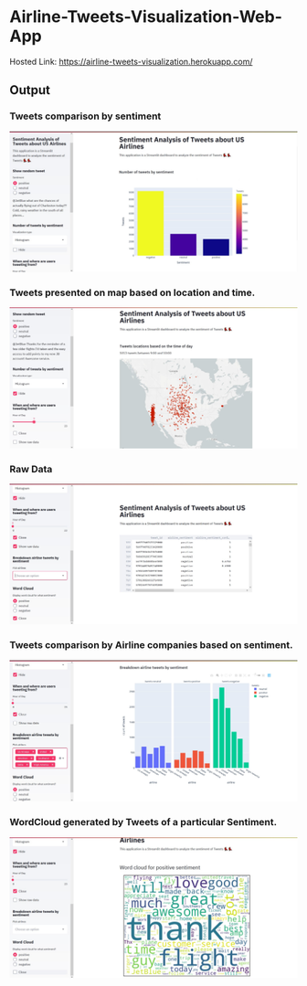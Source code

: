 # Airline-Tweets-Visualization-Web-App
Hosted Link:
https://airline-tweets-visualization.herokuapp.com/

## Output

### Tweets comparison by sentiment
<p align="center">
    <img width='600' src="images\1.jpg">
</p>

### Tweets presented on map based on location and time.
<p align="center">
    <img width='600' src="images\2.jpg">
</p>

### Raw Data
<p align="center">
    <img width='600' src="images\3.jpg">
</p>

### Tweets comparison by Airline companies based on sentiment.
<p align="center">
    <img width='600' src="images\4.jpg">
</p>

### WordCloud generated by Tweets of a particular Sentiment.
<p align="center">
    <img width='600' src="images\5.jpg">
</p>
